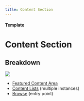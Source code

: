 ```yaml
---
title: Content Section
---
```


#### Template

# Content Section

## Breakdown

![](/images/templates/content-section.png)

* [Featured Content Area](/design-system/components/featured-content-area)
* [Content Lists](/design-system/components/content-list) \(multiple instances\)
* [Browse](#) \(entry point\)

